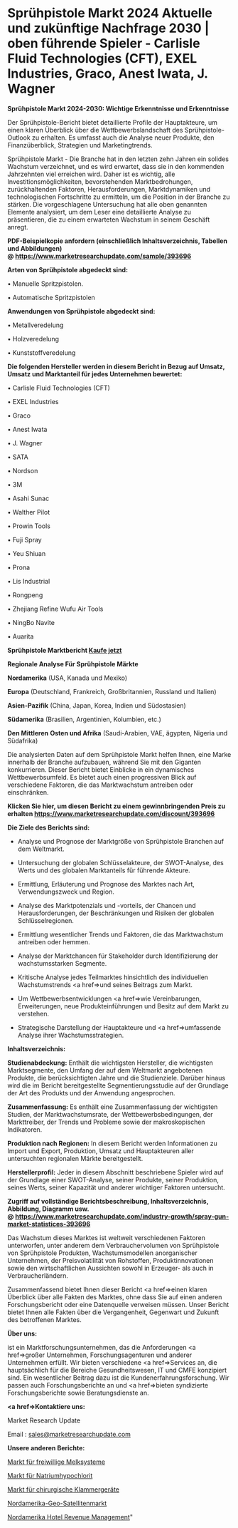 # Sprühpistole Markt 2024 Aktuelle und zukünftige Nachfrage 2030 | oben führende Spieler - Carlisle Fluid Technologies (CFT), EXEL Industries, Graco, Anest Iwata, J. Wagner

<strong>Sprühpistole Markt 2024-2030: Wichtige Erkenntnisse und Erkenntnisse</strong>

Der Sprühpistole-Bericht bietet detaillierte Profile der Hauptakteure, um einen klaren Überblick über die Wettbewerbslandschaft des Sprühpistole-Outlook zu erhalten. Es umfasst auch die Analyse neuer Produkte, den Finanzüberblick, Strategien und Marketingtrends.

Sprühpistole Markt - Die Branche hat in den letzten zehn Jahren ein solides Wachstum verzeichnet, und es wird erwartet, dass sie in den kommenden Jahrzehnten viel erreichen wird. Daher ist es wichtig, alle Investitionsmöglichkeiten, bevorstehenden Marktbedrohungen, zurückhaltenden Faktoren, Herausforderungen, Marktdynamiken und technologischen Fortschritte zu ermitteln, um die Position in der Branche zu stärken. Die vorgeschlagene Untersuchung hat alle oben genannten Elemente analysiert, um dem Leser eine detaillierte Analyse zu präsentieren, die zu einem erwarteten Wachstum in seinem Geschäft anregt.

<strong><b>PDF-Beispielkopie anfordern (einschließlich Inhaltsverzeichnis, Tabellen und Abbildungen) @ </b></strong><strong><a href=https://www.marketresearchupdate.com/sample/393696><strong>https://www.marketresearchupdate.com/sample/393696</u></a></strong></strong>

<strong>Arten von Sprühpistole abgedeckt sind:</strong>

• Manuelle Spritzpistolen.

• Automatische Spritzpistolen

<strong>Anwendungen von Sprühpistole abgedeckt sind:</strong>

• Metallveredelung

• Holzveredelung

• Kunststoffveredelung

<strong>Die folgenden Hersteller werden in diesem Bericht in Bezug auf Umsatz, Umsatz und Marktanteil für jedes Unternehmen bewertet:</strong>

• Carlisle Fluid Technologies (CFT)

• EXEL Industries

• Graco

• Anest Iwata

• J. Wagner

• SATA

• Nordson

• 3M

• Asahi Sunac

• Walther Pilot

• Prowin Tools

• Fuji Spray

• Yeu Shiuan

• Prona

• Lis Industrial

• Rongpeng

• Zhejiang Refine Wufu Air Tools

• NingBo Navite

• Auarita

<strong>Sprühpistole Marktbericht <a href=https://www.marketresearchupdate.com/buynow/393696>Kaufe jetzt</a></strong>

<strong>Regionale Analyse Für Sprühpistole Märkte</strong>

<strong>Nordamerika</strong> (USA, Kanada und Mexiko)

<strong>Europa</strong> (Deutschland, Frankreich, Großbritannien, Russland und Italien)

<strong>Asien-Pazifik</strong> (China, Japan, Korea, Indien und Südostasien)

<strong>Südamerika</strong> (Brasilien, Argentinien, Kolumbien, etc.)

<strong>Den Mittleren</strong> <strong>Osten und Afrika</strong> (Saudi-Arabien, VAE, ägypten, Nigeria und Südafrika)

Die analysierten Daten auf dem Sprühpistole Markt helfen Ihnen, eine Marke innerhalb der Branche aufzubauen, während Sie mit den Giganten konkurrieren. Dieser Bericht bietet Einblicke in ein dynamisches Wettbewerbsumfeld. Es bietet auch einen progressiven Blick auf verschiedene Faktoren, die das Marktwachstum antreiben oder einschränken.

<strong>Klicken Sie hier, um diesen Bericht zu einem gewinnbringenden Preis zu erhalten
</strong><strong><a href=https://www.marketresearchupdate.com/discount/393696>https://www.marketresearchupdate.com/discount/393696</b></u></strong></a>

<strong>Die Ziele des Berichts sind:</strong>

- Analyse und Prognose der Marktgröße von Sprühpistole Branchen auf dem Weltmarkt.

- Untersuchung der globalen Schlüsselakteure, der SWOT-Analyse, des Werts und des globalen Marktanteils für führende Akteure.

- Ermittlung, Erläuterung und Prognose des Marktes nach Art, Verwendungszweck und Region.

- Analyse des Marktpotenzials und -vorteils, der Chancen und Herausforderungen, der Beschränkungen und Risiken der globalen Schlüsselregionen.

- Ermittlung wesentlicher Trends und Faktoren, die das Marktwachstum antreiben oder hemmen.

- Analyse der Marktchancen für Stakeholder durch Identifizierung der wachstumsstarken Segmente.

- Kritische Analyse jedes Teilmarktes hinsichtlich des individuellen Wachstumstrends <a href=>und</a> seines Beitrags zum Markt.

- Um Wettbewerbsentwicklungen <a href=>wie</a> Vereinbarungen, Erweiterungen, neue Produkteinführungen und Besitz auf dem Markt zu verstehen.

- Strategische Darstellung der Hauptakteure und <a href=>umfas</a>sende Analyse ihrer Wachstumsstrategien.

<strong>Inhaltsverzeichnis:</strong>

<strong>Studienabdeckung:</strong> Enthält die wichtigsten Hersteller, die wichtigsten Marktsegmente, den Umfang der auf dem Weltmarkt angebotenen Produkte, die berücksichtigten Jahre und die Studienziele. Darüber hinaus wird die im Bericht bereitgestellte Segmentierungsstudie auf der Grundlage der Art des Produkts und der Anwendung angesprochen.

<strong>Zusammenfassung:</strong> Es enthält eine Zusammenfassung der wichtigsten Studien, der Marktwachstumsrate, der Wettbewerbsbedingungen, der Markttreiber, der Trends und Probleme sowie der makroskopischen Indikatoren.

<strong>Produktion nach Regionen:</strong> In diesem Bericht werden Informationen zu Import und Export, Produktion, Umsatz und Hauptakteuren aller untersuchten regionalen Märkte bereitgestellt.

<strong>Herstellerprofil:</strong> Jeder in diesem Abschnitt beschriebene Spieler wird auf der Grundlage einer SWOT-Analyse, seiner Produkte, seiner Produktion, seines Werts, seiner Kapazität und anderer wichtiger Faktoren untersucht.

<strong><b>Zugriff auf vollständige Berichtsbeschreibung, Inhaltsverzeichnis, Abbildung, Diagramm usw. @ </b></strong><strong><a href=https://www.marketresearchupdate.com/industry-growth/spray-gun-market-statistices-393696>https://www.marketresearchupdate.com/industry-growth/spray-gun-market-statistices-393696</a></strong>

Das Wachstum dieses Marktes ist weltweit verschiedenen Faktoren unterworfen, unter anderem dem Verbrauchervolumen von Sprühpistole von Sprühpistole Produkten, Wachstumsmodellen anorganischer Unternehmen, der Preisvolatilität von Rohstoffen, Produktinnovationen sowie den wirtschaftlichen Aussichten sowohl in Erzeuger- als auch in Verbraucherländern.

Zusammenfassend bietet Ihnen dieser Bericht <a href=>einen</a> klaren Überblick über alle Fakten des Marktes, ohne dass Sie auf einen anderen Forschungsbericht oder eine Datenquelle verweisen müssen. Unser Bericht bietet Ihnen alle Fakten über die Vergangenheit, Gegenwart und Zukunft des betroffenen Marktes.

<strong>Über uns:</strong>

 ist ein Marktforschungsunternehmen, das die Anforderungen <a href=>großer</a> Unternehmen, Forschungsagenturen und anderer Unternehmen erfüllt. Wir bieten verschiedene <a href=>Services</a> an, die hauptsächlich für die Bereiche Gesundheitswesen, IT und CMFE konzipiert sind. Ein wesentlicher Beitrag dazu ist die Kundenerfahrungsforschung. Wir passen auch Forschungsberichte an und <a href=>bieten</a> syndizierte Forschungsberichte sowie Beratungsdienste an.

<strong><a href=>Kontaktiere uns:</a></strong>

Market Research Update

Email : sales@marketresearchupdate.com

<strong>Unsere anderen Berichte:</strong>

<a href=https://www.linkedin.com/pulse/voluntary-milking-system-market-size-growth>Markt für freiwillige Melksysteme</a>

<a href=https://www.linkedin.com/pulse/sodium-hypochlorite-market-size-trends-consumption>Markt für Natriumhypochlorit</a>

<a href=https://www.linkedin.com/pulse/surgical-staplers-market-report-2023-top-company-trends>Markt für chirurgische Klammergeräte</a>

<a href=https://www.linkedin.com/pulse/north-america-geo-satellite-market-2023-current>Nordamerika-Geo-Satellitenmarkt</a>

<a href=https://www.linkedin.com/pulse/north-america-hotel-revenue-management>Nordamerika Hotel Revenue Management</a>"
